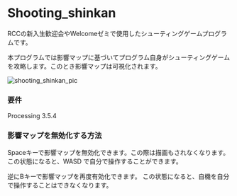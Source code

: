 # Shooting_shinkan
RCCの新入生歓迎会やWelcomeゼミで使用したシューティングゲームプログラムです。

本プログラムでは影響マップに基づいてプログラム自身がシューティングゲームを攻略します。このとき影響マップは可視化されます。

![shooting_shinkan_pic](https://github.com/fukada6280/Shooting_shinkan/assets/55773950/4154f88f-f739-4e20-9ffa-2fc8052e252c)

### 要件
Processing 3.5.4

### 影響マップを無効化する方法
Spaceキーで影響マップを無効化できます。この際は描画もされなくなります。
この状態になると、WASD で自分で操作することができます。

逆にBキーで影響マップを再度有効化できます。
この状態になると、自機を自分で操作することはできなくなります。
